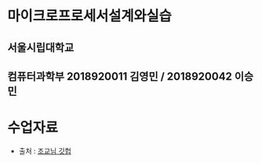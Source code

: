 # 마이크로프로세서설계와실습

## 서울시립대학교 
## 컴퓨터과학부 2018920011 김영민 / 2018920042 이승민

# 수업자료

- 출처 : [조교님 깃헙](https://github.com/kangtegong/microprocessor-design-and-experiment)
